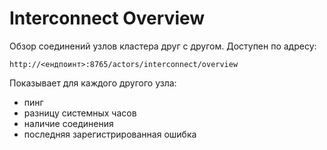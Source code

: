 # Interconnect Overview

Обзор соединений узлов кластера друг с другом. Доступен по адресу:

```
http://<ендпоинт>:8765/actors/interconnect/overview
```

Показывает для каждого другого узла:

* пинг
* разницу системных часов
* наличие соединения
* последняя зарегистрированная ошибка
